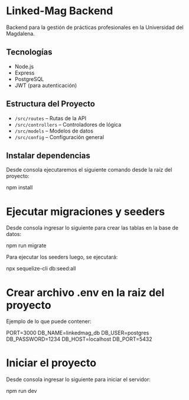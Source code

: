 # Linked-Mag Backend

Backend para la gestión de prácticas profesionales en la Universidad del Magdalena.

## Tecnologías
- Node.js
- Express
- PostgreSQL
- JWT (para autenticación)

## Estructura del Proyecto
- `/src/routes` – Rutas de la API
- `/src/controllers` – Controladores de lógica
- `/src/models` – Modelos de datos
- `/src/config` – Configuración general

## Instalar dependencias

Desde consola ejecutaremos el siguiente comando desde la raíz del proyecto:

npm install

# Ejecutar migraciones y seeders

Desde consola ingresar lo siguiente para crear las tablas en la base de datos:

npm run migrate

Para ejecutar los seeders luego, se ejecutará:

npx sequelize-cli db:seed:all

# Crear archivo .env en la raiz del proyecto

Ejemplo de lo que puede contener:

PORT=3000
DB_NAME=linkedmag_db
DB_USER=postgres
DB_PASSWORD=1234
DB_HOST=localhost
DB_PORT=5432

# Iniciar el proyecto

Desde consola ingresar lo siguiente para iniciar el servidor:

npm run dev
